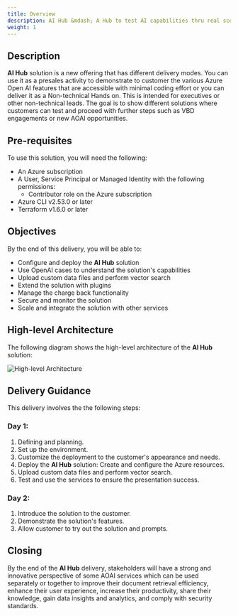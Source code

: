 ```yaml
---
title: Overview
description: AI Hub &mdash; A Hub to test AI capabilities thru real scenarios.
weight: 1
---
```


## Description
**AI Hub** solution is a new offering that has different delivery modes. You can use it as a presales activity to demonstrate to customer the various Azure Open AI features that are accessible with minimal coding effort or you can deliver it as a Non-technical Hands on. This is intended for executives or other non-technical leads.  The goal is to show different solutions where customers can test and proceed with further steps such as VBD engagements or new AOAI opportunities.

## Pre-requisites
To use this solution, you will need the following:
- An Azure subscription
- A User, Service Principal or Managed Identity with the following permissions:
  - Contributor role on the Azure subscription
- Azure CLI v2.53.0 or later
- Terraform v1.6.0 or later

## Objectives
By the end of this delivery, you will be able to:
- Configure and deploy the **AI Hub** solution
- Use OpenAI cases to understand the solution's capabilities
- Upload custom data files and perform vector search
- Extend the solution with plugins
- Manage the charge back functionality
- Secure and monitor the solution
- Scale and integrate the solution with other services

## High-level Architecture

The following diagram shows the high-level architecture of the **AI Hub** solution:

![High-level Architecture](/aihub/img/AI-Hub-HLD.png)


## Delivery Guidance
This delivery involves the the following steps:

### Day 1:
1. Defining and planning.
1. Set up the environment.
1. Customize the deployment to the customer's appearance and needs.
1. Deploy the **AI Hub** solution: Create and configure the Azure resources.
1. Upload custom data files and perform vector search.
1. Test and use the services to ensure the presentation success. 

### Day 2:
1. Introduce the solution to the customer.
1. Demonstrate the solution's features.
1. Allow customer to try out the solution and prompts. 

## Closing
By the end of the **AI Hub** delivery, stakeholders will have a strong and innovative perspective of some AOAI services which can be used separately or together to improve their document retrieval efficiency, enhance their user experience, increase their productivity, share their knowledge, gain data insights and analytics, and comply with security standards.


